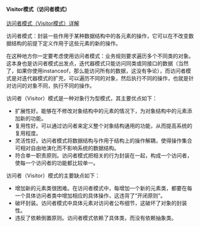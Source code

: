 #### Visitor模式（访问者模式）

[访问者模式（Visitor模式）详解](http://c.biancheng.net/view/1397.html)

访问者模式：封装一些作用于某种数据结构中的各元素的操作，它可以在不改变数据结构的前提下定义作用于这些元素的新的操作。

在这种地方你一定要考虑使用访问者模式：业务规则要求遍历多个不同类的对象。这本身也是访问者模式出发点，迭代器模式只能访问同类或同接口的数据（当然了，如果你使用instanceof，那么能访问所有的数据，这没有争论），而访问者模式是对迭代器模式的扩充，可以遍历不同的对象，然后执行不同的操作，也就是针对访问的对象不同，执行不同的操作。



访问者（Visitor）模式是一种对象行为型模式，其主要优点如下：
+ 扩展性好。能够在不修改对象结构中的元素的情况下，为对象结构中的元素添加新的功能。
+ 复用性好。可以通过访问者来定义整个对象结构通用的功能，从而提高系统的复用程度。
+ 灵活性好。访问者模式将数据结构与作用于结构上的操作解耦，使得操作集合可相对自由地演化而不影响系统的数据结构。
+ 符合单一职责原则。访问者模式把相关的行为封装在一起，构成一个访问者，使每一个访问者的功能都比较单一。

访问者（Visitor）模式的主要缺点如下：
+ 增加新的元素类很困难。在访问者模式中，每增加一个新的元素类，都要在每一个具体访问者类中增加相应的具体操作，这违背了“开闭原则”。
+ 破坏封装。访问者模式中具体元素对访问者公布细节，这破坏了对象的封装性。
+ 违反了依赖倒置原则。访问者模式依赖了具体类，而没有依赖抽象类。
